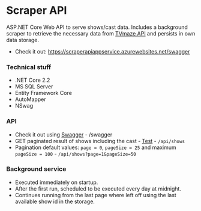 # Scraper API
ASP.NET Core Web API to serve shows/cast data. Includes a background scraper to retrieve the necessary data from [TVmaze API](http://www.tvmaze.com/api) and persists in own data storage.

* Check it out: https://scraperapiappservice.azurewebsites.net/swagger

### Technical stuff
* .NET Core 2.2
* MS SQL Server
* Entity Framework Core
* AutoMapper
* NSwag

### API
* Check it out using [Swagger](https://scraperapiappservice.azurewebsites.net/swagger) - /swagger
* GET paginated result of shows including the cast - [Test](https://scraperapiappservice.azurewebsites.net/api/shows) - `/api/shows`
* Pagination default values: `page = 0`, `pageSize = 25` and maximum `pageSize = 100` - `/api/shows?page=1&pageSize=50`

### Background service
* Executed immediately on startup.
* After the first run, scheduled to be executed every day at midnight.
* Continues running from the last page where left off using the last available show id in the storage.
